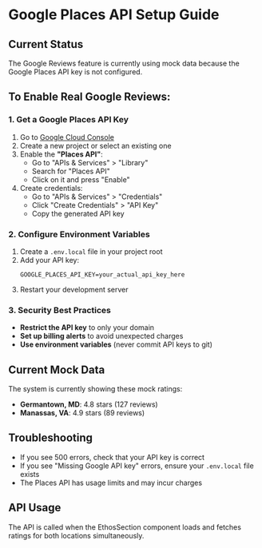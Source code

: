 # Google Places API Setup Guide

## Current Status
The Google Reviews feature is currently using mock data because the Google Places API key is not configured.

## To Enable Real Google Reviews:

### 1. Get a Google Places API Key
1. Go to [Google Cloud Console](https://console.cloud.google.com/)
2. Create a new project or select an existing one
3. Enable the **"Places API"**:
   - Go to "APIs & Services" > "Library"
   - Search for "Places API"
   - Click on it and press "Enable"
4. Create credentials:
   - Go to "APIs & Services" > "Credentials"
   - Click "Create Credentials" > "API Key"
   - Copy the generated API key

### 2. Configure Environment Variables
1. Create a `.env.local` file in your project root
2. Add your API key:
   ```
   GOOGLE_PLACES_API_KEY=your_actual_api_key_here
   ```
3. Restart your development server

### 3. Security Best Practices
- **Restrict the API key** to only your domain
- **Set up billing alerts** to avoid unexpected charges
- **Use environment variables** (never commit API keys to git)

## Current Mock Data
The system is currently showing these mock ratings:
- **Germantown, MD**: 4.8 stars (127 reviews)
- **Manassas, VA**: 4.9 stars (89 reviews)

## Troubleshooting
- If you see 500 errors, check that your API key is correct
- If you see "Missing Google API key" errors, ensure your `.env.local` file exists
- The Places API has usage limits and may incur charges

## API Usage
The API is called when the EthosSection component loads and fetches ratings for both locations simultaneously.
